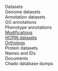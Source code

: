 <div class="menu-item"><a routerLink="/datasets">Datasets</a></div>
<div class="sub-menu-item"><a routerLink="//downloads/genome-datasets">Genome datasets</a></div>
<div class="sub-menu-item"><a routerLink="//downloads/genome-datasets#Annotation_datasets">Annotation datasets</a></div>
<div class="sub-sub-menu-item"><a routerLink="/downloads/go-annotations">GO annotations</a></div>
<div class="sub-sub-menu-item"><a routerLink="/downloads/phenotype-annotations">Phenotype annotations</a></div>
<div class="sub-sub-menu-item"><a href="ftp://ftp.pombase.org/pombe/annotations/modifications/">Modifications</a></div>
<div class="sub-sub-menu-item"><a href="ftp://ftp.pombase.org/pombe/exports/">HCPIN datasets</a></div>
<div class="sub-sub-menu-item"><a href="ftp://ftp.pombase.org/pombe/orthologs/">Orthologs</a></div>
<div class="sub-menu-item"><a routerLink="//downloads/protein-datasets">Protein datasets</a></div>
<div class="sub-menu-item"><a routerLink="/downloads/names-and-identifiers">Names and IDs</a></div>
<div class="menu-item"><a routerLink="/documents">Documents</a></div>
<div class="menu-item"><a routerLink="/downloads/chado-database-dumps">Chado database dumps</a></div>
